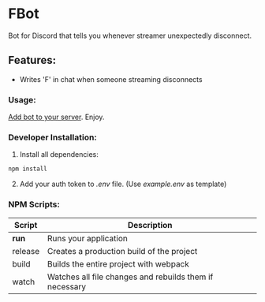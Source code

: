 # FBot
Bot for Discord that tells you whenever streamer unexpectedly disconnect.

## Features:
  - Writes 'F' in chat when someone streaming disconnects

### Usage:
[Add bot to your server](https://discordapp.com/api/oauth2/authorize?client_id=701074293512994896&permissions=2112&scope=bot). Enjoy.

### Developer Installation:
1. Install all dependencies:
```sh
npm install
```
2. Add your auth token to *.env* file. (Use *example.env* as template)

### NPM Scripts:
| Script  | Description                                             |
| ------- | ------------------------------------------------------- |
| **run** | Runs your application                                   |
| release | Creates a production build of the project               |
| build   | Builds the entire project with webpack                  |
| watch   | Watches all file changes and rebuilds them if necessary |
